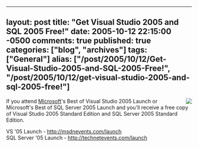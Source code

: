   ---
  layout: post
  title: "Get Visual Studio 2005 and SQL 2005 Free!"
  date: 2005-10-12 22:15:00 -0500
  comments: true
  published: true
  categories: ["blog", "archives"]
  tags: ["General"]
  alias: ["/post/2005/10/12/Get-Visual-Studio-2005-and-SQL-2005-Free!", "/post/2005/10/12/get-visual-studio-2005-and-sql-2005-free!"]
  ---
<!-- more -->
<P><IMG src="http://msdnevents.com/images/launch/free_head.gif" align=right border=0>If you attend <A title=Microsoft href="http://Microsoft.com" target=_blank>Microsoft</A>'s Best of Visual Studio 2005 Launch&nbsp;or Microsoft's&nbsp;Best of SQL Server 2005 Launch&nbsp;and you'll&nbsp;receive a free copy of Visual Studio 2005 Standard Edition and SQL Server 2005 Standard Edition. </P>
<P>VS '05 Launch - <A target='_new' href="http://msdnevents.com/launch">http://msdnevents.com/launch</A><BR>SQL Server '05 Launch - <A target='_new' href="http://technetevents.com/launch">http://technetevents.com/launch</A></P>
<P>&nbsp;</P>
